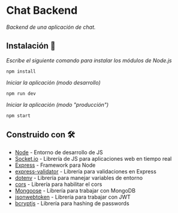# Chat Backend

_Backend de una aplicación de chat._

## Instalación 🔧

_Escribe el siguiente comando para instalar los módulos de Node.js_

```
npm install
```

_Iniciar la aplicación (modo desarrollo)_

```
npm run dev
```

_Iniciar la aplicación (modo "producción")_

```
npm start
```

## Construido con 🛠️

* [Node](https://nodejs.org/en/) - Entorno de desarrollo de JS
* [Socket.io](https://github.com/socketio/socket.io) - Librería de JS para aplicaciones web en tiempo real
* [Express](http://expressjs.com/) - Framework para Node
* [express-validator](https://express-validator.github.io/docs/) - Librería para validaciones en Express
* [dotenv](https://www.npmjs.com/package/dotenv) - Librería para manejar variables de entorno
* [cors](https://www.npmjs.com/package/cors) - Librería para habilitar el cors
* [Mongoose](https://mongoosejs.com/) - Librería para trabajar con MongoDB
* [jsonwebtoken](https://www.npmjs.com/package/jsonwebtoken) - Librería para trabajar con JWT
* [bcryptjs](https://www.npmjs.com/package/bcryptjs) - Librería para hashing de passwords
